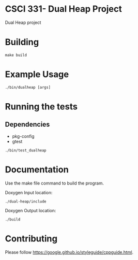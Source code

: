 # CSCI 331- Dual Heap Project

Dual Heap project

# Building

```
make build
```

# Example Usage

```
./bin/dualheap [args]
```

# Running the tests

## Dependencies

- pkg-config
- gtest

```
./bin/test_dualheap
```

# Documentation

Use the make file command to build the program.

Doxygen Input location:
```
./dual-heap/include
```
Doxygen Output location:
```
./build
```

# Contributing

Please follow https://google.github.io/styleguide/cppguide.html.
